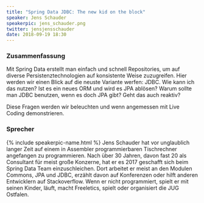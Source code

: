 ```yaml
---
title: "Spring Data JDBC: The new kid on the block"
speaker: Jens Schauder
speakerpic: jens_schauder.png
twitter: jensjensschauder
date: 2018-09-19 18:30
---
```


### Zusammenfassung

Mit Spring Data erstellt man einfach und schnell Repositories, um auf diverse Persistenztechnologien auf konsistente Weise zuzugreifen. Hier werden wir einen Blick auf die neuste Variante werfen: JDBC. Wie kann ich das nutzen? Ist es ein neues ORM und wird es JPA ablösen? Warum sollte man JDBC benutzen, wenn es doch JPA gibt? Geht das auch reaktiv?

Diese Fragen werden wir beleuchten und wenn angemessen mit Live Coding demonstrieren.

### Sprecher

{% include speakerpic-name.html %} Jens Schauder hat vor unglaublich langer Zeit auf einem in Assembler programmierbaren Tischrechner angefangen zu programmieren. Nach über 30 Jahren, davon fast 20 als Consultant für meist große Konzerne, hat er es 2017 geschafft sich beim Spring Data Team einzuschleichen. Dort arbeitet er meist an den Modulen Commons, JPA und JDBC, erzählt davon auf Konferenzen oder hilft anderen Entwicklern auf Stackoverflow. Wenn er nicht programmiert, spielt er mit seinen Kinder, läuft, macht Freeletics, spielt oder organisiert die JUG Ostfalen.
